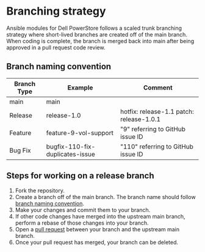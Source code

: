 <!--
Copyright (c) 2022 Dell Inc., or its subsidiaries. All Rights Reserved.

Licensed under the Apache License, Version 2.0 (the "License");
you may not use this file except in compliance with the License.
You may obtain a copy of the License at

    http://www.apache.org/licenses/LICENSE-2.0
-->

# Branching strategy

Ansible modules for Dell PowerStore follows a scaled trunk branching strategy where short-lived branches are created off of the main branch. When coding is complete, the branch is merged back into main after being approved in a pull request code review.

## Branch naming convention

|  Branch Type |  Example                          |  Comment                                  |
|--------------|-----------------------------------|-------------------------------------------|
|  main        |  main                             |                                           |
|  Release     |  release-1.0                      |  hotfix: release-1.1 patch: release-1.0.1 |
|  Feature     |  feature-9-vol-support            |  "9" referring to GitHub issue ID         |
|  Bug Fix     |  bugfix-110-fix-duplicates-issue  |  "110" referring to GitHub issue ID       |


## Steps for working on a release branch

1. Fork the repository.
2. Create a branch off of the main branch. The branch name should follow [branch naming convention](#branch-naming-convention).
3. Make your changes and commit them to your branch.
4. If other code changes have merged into the upstream main branch, perform a rebase of those changes into your branch.
5. Open a [pull request](https://github.com/dell/ansible-powerstore/pulls) between your branch and the upstream main branch.
6. Once your pull request has merged, your branch can be deleted.
